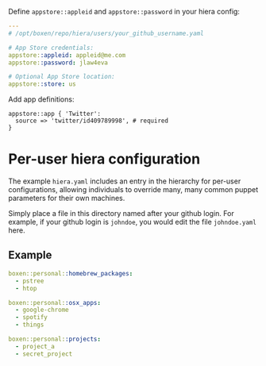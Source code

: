 Define `appstore::appleid` and `appstore::password` in your hiera config:

```yaml
---
# /opt/boxen/repo/hiera/users/your_github_username.yaml

# App Store credentials:
appstore::appleid: appleid@me.com
appstore::password: jlaw4eva

# Optional App Store location:
appstore::store: us
```

Add app definitions:

```puppet
appstore::app { 'Twitter':
  source => 'twitter/id409789998', # required
}
```
# Per-user hiera configuration

The example `hiera.yaml` includes an entry in the hierarchy for
per-user configurations, allowing individuals to override many, many
common puppet parameters for their own machines.

Simply place a file in this directory named after your github
login. For example, if your github login is `johndoe`, you would edit
the file `johndoe.yaml` here.

## Example

```yaml
boxen::personal::homebrew_packages:
  - pstree
  - htop

boxen::personal::osx_apps:
  - google-chrome
  - spotify
  - things

boxen::personal::projects:
  - project_a
  - secret_project
```
